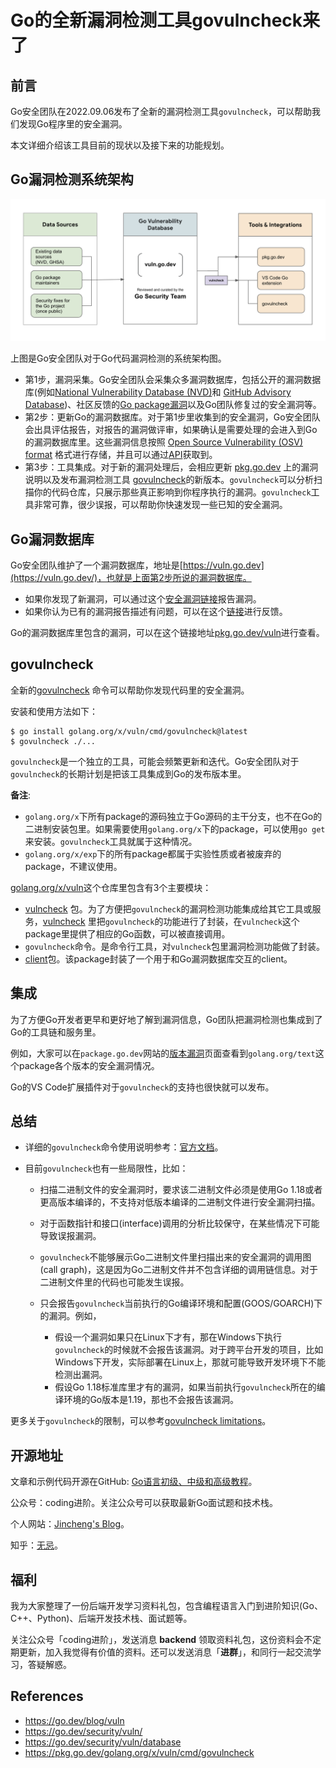 # Go的全新漏洞检测工具govulncheck来了

## 前言

Go安全团队在2022.09.06发布了全新的漏洞检测工具`govulncheck`，可以帮助我们发现Go程序里的安全漏洞。

本文详细介绍该工具目前的现状以及接下来的功能规划。

## Go漏洞检测系统架构

![Architecture diagram of Go's vulnerability management system](./architecture.png)

上图是Go安全团队对于Go代码漏洞检测的系统架构图。

* 第1步，漏洞采集。Go安全团队会采集众多漏洞数据库，包括公开的漏洞数据库(例如[National Vulnerability Database (NVD)](https://nvd.nist.gov/)和 [GitHub Advisory Database](https://github.com/advisories))、社区反馈的[Go package漏洞]((https://go.dev/s/vulndb-report-new))以及Go团队修复过的安全漏洞等。
* 第2步：更新Go的漏洞数据库。对于第1步里收集到的安全漏洞，Go安全团队会出具评估报告，对报告的漏洞做评审，如果确认是需要处理的会进入到Go的漏洞数据库里。这些漏洞信息按照 [Open Source Vulnerability (OSV) format](https://ossf.github.io/osv-schema/) 格式进行存储，并且可以通过[API](https://go.dev/security/vuln/database#api)获取到。
* 第3步：工具集成。对于新的漏洞处理后，会相应更新 [pkg.go.dev](https://pkg.go.dev/) 上的漏洞说明以及发布漏洞检测工具 [govulncheck](https://pkg.go.dev/golang.org/x/vuln/cmd/govulncheck)的新版本。`govulncheck`可以分析扫描你的代码仓库，只展示那些真正影响到你程序执行的漏洞。`govulncheck`工具非常可靠，很少误报，可以帮助你快速发现一些已知的安全漏洞。

## Go漏洞数据库

Go安全团队维护了一个漏洞数据库，地址是[https://vuln.go.dev](https://vuln.go.dev/)，也就是上面第2步所说的漏洞数据库。

* 如果你发现了新漏洞，可以通过这个[安全漏洞链接]((https://go.dev/s/vulndb-report-new))报告漏洞。
* 如果你认为已有的漏洞报告描述有问题，可以在这个[链接](https://go.dev/s/vulndb-report-feedback)进行反馈。

Go的漏洞数据库里包含的漏洞，可以在这个链接地址[pkg.go.dev/vuln](https://pkg.go.dev/vuln)进行查看。

## govulncheck

全新的[govulncheck](https://pkg.go.dev/golang.org/x/vuln/cmd/govulncheck) 命令可以帮助你发现代码里的安全漏洞。

安装和使用方法如下：

```
$ go install golang.org/x/vuln/cmd/govulncheck@latest
$ govulncheck ./...
```

`govulncheck`是一个独立的工具，可能会频繁更新和迭代。Go安全团队对于`govulncheck`的长期计划是把该工具集成到Go的发布版本里。

**备注**:

* `golang.org/x`下所有package的源码独立于Go源码的主干分支，也不在Go的二进制安装包里。如果需要使用`golang.org/x`下的package，可以使用`go get`来安装。`govulncheck`工具就属于这种情况。
* `golang.org/x/exp`下的所有package都属于实验性质或者被废弃的package，不建议使用。

[golang.org/x/vuln](https://pkg.go.dev/golang.org/x/vuln)这个仓库里包含有3个主要模块：

* [vulncheck](https://pkg.go.dev/golang.org/x/vuln/vulncheck) 包。为了方便把`govulncheck`的漏洞检测功能集成给其它工具或服务，[vulncheck](https://pkg.go.dev/golang.org/x/vuln/vulncheck) 里把`govulncheck`的功能进行了封装，在`vulncheck`这个package里提供了相应的Go函数，可以被直接调用。
* `govulncheck`命令。是命令行工具，对`vulncheck`包里漏洞检测功能做了封装。
* [client](golang.org/x/vuln/client)包。该package封装了一个用于和Go漏洞数据库交互的client。

## 集成

为了方便Go开发者更早和更好地了解到漏洞信息，Go团队把漏洞检测也集成到了Go的工具链和服务里。

例如，大家可以在`package.go.dev`网站的[版本漏洞](https://pkg.go.dev/golang.org/x/text?tab=versions)页面查看到`golang.org/text`这个package各个版本的安全漏洞情况。

Go的VS Code扩展插件对于`govulncheck`的支持也很快就可以发布。

## 总结

* 详细的`govulncheck`命令使用说明参考：[官方文档](https://pkg.go.dev/golang.org/x/vuln/cmd/govulncheck)。

* 目前`govulncheck`也有一些局限性，比如：

  * 扫描二进制文件的安全漏洞时，要求该二进制文件必须是使用Go 1.18或者更高版本编译的，不支持对低版本编译的二进制文件进行安全漏洞扫描。

  - 对于函数指针和接口(interface)调用的分析比较保守，在某些情况下可能导致误报漏洞。

  - `govulncheck`不能够展示Go二进制文件里扫描出来的安全漏洞的调用图(call graph)，这是因为Go二进制文件并不包含详细的调用链信息。对于二进制文件里的代码也可能发生误报。

  - 只会报告`govulncheck`当前执行的Go编译环境和配置(GOOS/GOARCH)下的漏洞。例如，
    - 假设一个漏洞如果只在Linux下才有，那在Windows下执行`govulncheck`的时候就不会报告该漏洞。对于跨平台开发的项目，比如Windows下开发，实际部署在Linux上，那就可能导致开发环境下不能检测出漏洞。
    - 假设Go 1.18标准库里才有的漏洞，如果当前执行`govulncheck`所在的编译环境的Go版本是1.19，那也不会报告该漏洞。

更多关于`govulncheck`的限制，可以参考[govulncheck limitations](https://pkg.go.dev/golang.org/x/vuln/cmd/govulncheck#hdr-Limitations)。

## 开源地址

文章和示例代码开源在GitHub: [Go语言初级、中级和高级教程](https://github.com/jincheng9/go-tutorial)。

公众号：coding进阶。关注公众号可以获取最新Go面试题和技术栈。

个人网站：[Jincheng's Blog](https://jincheng9.github.io/)。

知乎：[无忌](https://www.zhihu.com/people/thucuhkwuji)。

## 福利

我为大家整理了一份后端开发学习资料礼包，包含编程语言入门到进阶知识(Go、C++、Python)、后端开发技术栈、面试题等。

关注公众号「coding进阶」，发送消息 **backend** 领取资料礼包，这份资料会不定期更新，加入我觉得有价值的资料。还可以发送消息「**进群**」，和同行一起交流学习，答疑解惑。

## References

* https://go.dev/blog/vuln
* https://go.dev/security/vuln/
* https://go.dev/security/vuln/database
* https://pkg.go.dev/golang.org/x/vuln/cmd/govulncheck